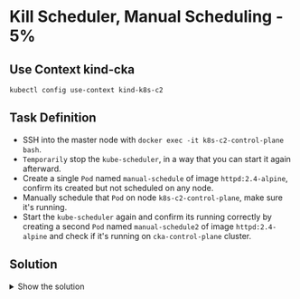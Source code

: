 # Kill Scheduler, Manual Scheduling - 5%

## Use Context kind-cka

```shell
kubectl config use-context kind-k8s-c2
```

## Task Definition

- SSH into the master node with `docker exec -it k8s-c2-control-plane bash`.
- `Temporarily` stop the `kube-scheduler`, in a way that you can start it again afterward.
- Create a single `Pod` named `manual-schedule` of image `httpd:2.4-alpine`, confirm its created but not scheduled on any node.
- Manually schedule that `Pod` on node `k8s-c2-control-plane`, make sure it's running.
- Start the `kube-scheduler` again and confirm its running correctly by creating a second `Pod` named `manual-schedule2` of image `httpd:2.4-alpine` and check if it's running on `cka-control-plane` cluster.

## Solution

<details>
  <summary>Show the solution</summary>

### Find the master node

```shell
k get nodes
NAME                   STATUS   ROLES           AGE   VERSION
k8s-c2-control-plane   Ready    control-plane   20h   v1.29.0
k8s-c2-worker          Ready    <none>          20h   v1.29.0
k8s-c2-worker2         Ready    <none>          20h   v1.29.0
```

### Connect to k8s-c2-control-plane and check if the scheduler is running

```shell
docker exec -it k8s-c2-control-plane bash
kubectl -n kube-system get pod | grep schedule
kube-scheduler-k8s-c2-control-plane            1/1     Running   0          20h
root@k8s-c2-control-plane:/#
```

### Kill the scheduler temporarily

```shell
root@k8s-c2-control-plane:/# cd /etc/kubernetes/manifests/
root@k8s-c2-control-plane:/etc/kubernetes/manifests# mv kube-scheduler.yaml ../
root@k8s-c2-control-plane:/etc/kubernetes/manifests#
```

### Check the scheduler again

The scheduler should be stopped.

```shell
root@k8s-c2-control-plane:/etc/kubernetes/manifests# kubectl -n kube-system get pod | grep schedule
root@k8s-c2-control-plane:/etc/kubernetes/manifests#
```

### Create the manual-schedule Pod

```shell
root@k8s-c2-control-plane:/etc/kubernetes/manifests# kubectl run manual-schedule --image=httpd:2.4-alpine
pod/manual-schedule created
root@k8s-c2-control-plane:/etc/kubernetes/manifests#
```

### Confirm that has no node assigned

```shell
root@k8s-c2-control-plane:/etc/kubernetes/manifests# kubectl get pod -o wide
NAME              READY   STATUS    RESTARTS   AGE   IP       NODE     NOMINATED NODE   READINESS GATES
manual-schedule   0/1     Pending   0          54s   <none>   <none>   <none>           <none>
root@k8s-c2-control-plane:/etc/kubernetes/manifests#
```

### Manually schedule the Pod

```shell
kubectl get pod manual-schedule -o yaml > 9.yaml
```

### Install VIM

```shell
apt-get update
apt-get instal vim -y
```

### Edit the file

```yaml
spec:
  nodeName: cka-control-plane
```

### Replace the pod

```shell
kubectl -f 9.yaml replace --force
pod "manual-schedule" deleted
pod/manual-schedule replaced
```

### Validate the pod

```shell
root@k8s-c2-control-plane:~# kubectl get po manual-schedule -o wide
NAME              READY   STATUS    RESTARTS   AGE   IP           NODE                   NOMINATED NODE   READINESS GATES
manual-schedule   1/1     Running   0          40s   10.244.0.5   k8s-c2-control-plane   <none>           <none>
```

### Start the scheduler again

```shell
cd /etc/kubernetes
root@k8s-c2-control-plane:/etc/kubernetes# ls
admin.conf  controller-manager.conf  kube-scheduler.yaml  kubelet.conf  manifests  pki  scheduler.conf  super-admin.conf
root@k8s-c2-control-plane:/etc/kubernetes# mv kube-scheduler.yaml manifests/
```

### Check the scheduler

```shell
root@k8s-c2-control-plane:/etc/kubernetes# kubectl -n kube-system get pod | grep kube-scheduler
kube-scheduler-k8s-c2-control-plane            1/1     Running   0          58s
```

### Schedule a second pod

```shell
root@k8s-c2-control-plane:/etc/kubernetes# kubectl run manual-schedule2 --image=httpd:2.4-alpine
pod/manual-schedule2 created
```

### Check the pods and their location

```shell
root@k8s-c2-control-plane:/etc/kubernetes# kubectl get pods -o wide
NAME               READY   STATUS    RESTARTS   AGE    IP           NODE                   NOMINATED NODE   READINESS GATES
manual-schedule    1/1     Running   0          5m1s   10.244.0.5   k8s-c2-control-plane   <none>           <none>
manual-schedule2   1/1     Running   0          43s    10.244.2.4   k8s-c2-worker          <none>           <none>
```
</details>
